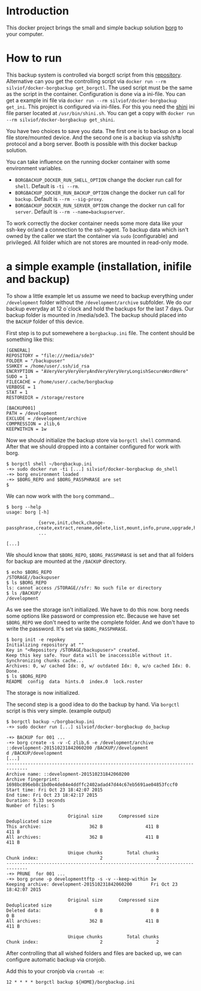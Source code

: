 
# Introduction

This docker project brings the small and simple backup solution [borg] to your
computer.

# How to run

This backup system is controlled via borgctl script from this [repository].
Alternative can you get the controlling script via `docker run --rm
silviof/docker-borgbackup get_borgctl`. The used script must be the same as the
script in the container. Configuration is done via a ini-file. You can get
a example ini file via `docker run --rm silviof/docker-borgbackup get_ini`.
This project is configured via ini-files. For this you need the [shini] ini
file parser located at `/usr/bin/shini.sh`. You can get a copy with `docker run
--rm silviof/docker-borgbackup get_shini`.

You have two choices to save you data. The first one is to backup on a local
file store/mounted device. And the second one is a backup via ssh/sftp
protocol and a borg server. Booth is possible with this docker backup solution.

You can take influence on the running docker container with some environment
variables.

*   `BORGBACKUP_DOCKER_RUN_SHELL_OPTION` change the docker run call for
    `shell`. Default is `-ti --rm`.
*   `BORGBACKUP_DOCKER_RUN_BACKUP_OPTION` change the docker run call for
    `backup`. Default is `--rm --sig-proxy`.
*   `BORGBACKUP_DOCKER_RUN_SERVER_OPTION` change the docker run call for
    `server`. Default is `--rm --name=backupserver`.

To work correctly the docker container needs some more data like your ssh-key
or/and a connection to the ssh-agent. To backup data which isn't owned by the
caller we start the container via `sudo` (configurable) and privileged. All
folder which are not stores are mounted in read-only mode.

# a simple example (installation, inifile and backup)

To show a little example let us assume we need to backup everything under
`/development` folder without the `/development/archive` subfolder. We do our
backup everyday at 12 o\`clock and hold the backups for the last 7 days. Our
backup folder is mounted in /media/sde3. The backup should placed into the
`BACKUP` folder of this device.

First step is to put somewehere a `borgbackup.ini` file. The content should be
something like this:

    [GENERAL]
    REPOSITORY = "file:///media/sde3"
    FOLDER = "/backupuser"
    SSHKEY = /home/user/.ssh/id_rsa
    ENCRYPTION = "AVeryVeryVeryVeryAndVeryVeryVeryLongishSecureWordHere"
    SUDO = 1
    FILECACHE = /home/user/.cache/borgbackup
    VERBOSE = 1
    STAT = 1
    RESTOREDIR = /storage/restore

    [BACKUP001]
    PATH = /development
    EXCLUDE = /development/archive
    COMPRESSION = zlib,6
    KEEPWITHIN = 1w

Now we should initialize the backup store via `borgctl shell` command. After
that we should dropped into a container configured for work with borg.

    $ borgctl shell ~/borgbackup.ini
    -+> sudo docker run -ti [...] silviof/docker-borgbackup do_shell
    -+> borg environment loaded
    -+> $BORG_REPO and $BORG_PASSPHRASE are set
    $

We can now work with the `borg` command...

    $ borg --help
    usage: borg [-h]

                {serve,init,check,change-passphrase,create,extract,rename,delete,list,mount,info,prune,upgrade,help}
                ...

    [...]

We should know that `$BORG_REPO`, `$BORG_PASSPHRASE` is set and that all
folders for backup are mounted at the `/BACKUP` directory.

    $ echo $BORG_REPO
    /STORAGE//backupuser
    $ ls $BORG_REPO
    ls: cannot access /STORAGE//sfr: No such file or directory
    $ ls /BACKUP/
    /development

As we see the storage isn't initialized. We have to do this now. borg needs
some options like password or compression etc. Because we have set `$BORG_REPO`
we don't need to write the complete folder. And we don't have to write the
password. It's set via `$BORG_PASSPHRASE`.

    $ borg init -e repokey
    Initializing repository at ""
    Key in "<Repository /STORAGE/backupuser>" created.
    Keep this key safe. Your data will be inaccessible without it.
    Synchronizing chunks cache...
    Archives: 0, w/ cached Idx: 0, w/ outdated Idx: 0, w/o cached Idx: 0.
    Done.
    $ ls $BORG_REPO
    README  config  data  hints.0  index.0  lock.roster

The storage is now initialized.

The second step is a good idea to do the backup by hand. Via `borgctl` script
is this very simple. (example output)

    $ borgctl backup ~/borgbackup.ini
    -+> sudo docker run [...] silviof/docker-borgbackup do_backup

    -+> BACKUP for 001 ...
    -+> borg create -s -v -C zlib,6 -e /development/archive   ::development-201510231842060200 /BACKUP//development
    d /BACKUP/development
    [...]
    ------------------------------------------------------------------------------
    Archive name: ::development-201510231842060200
    Archive fingerprint: 1698bc896eb8c1bd0e4de84e4ddffc2402adad47d44c67eb5691ae04853fccf0
    Start time: Fri Oct 23 18:42:07 2015
    End time: Fri Oct 23 18:42:17 2015
    Duration: 9.33 seconds
    Number of files: 5

                           Original size      Compressed size    Deduplicated size
    This archive:                  362 B                411 B                411 B
    All archives:                  362 B                411 B                411 B

                           Unique chunks         Total chunks
    Chunk index:                       2                    2
    ------------------------------------------------------------------------------
    -+> PRUNE  for 001 ...
    -+> borg prune -p developmenttftp -s -v --keep-within 1w
    Keeping archive: development-201510231842060200       Fri Oct 23 18:42:07 2015

                           Original size      Compressed size    Deduplicated size
    Deleted data:                    0 B                  0 B                  0 B
    All archives:                  362 B                411 B                411 B

                           Unique chunks         Total chunks
    Chunk index:                       2                    2

After controlling that all wished folders and files are backed up, we can
configure automatic backup via cronjob.

Add this to your cronjob via `crontab -e`:

    12 * * * * borgctl backup ${HOME}/borgbackup.ini

[borg]: https://borgbackup.github.io/
[repository]: https://github.com/silvio/docker-borgbackup
[shini]: https://github.com/wallyhall/shini.git
